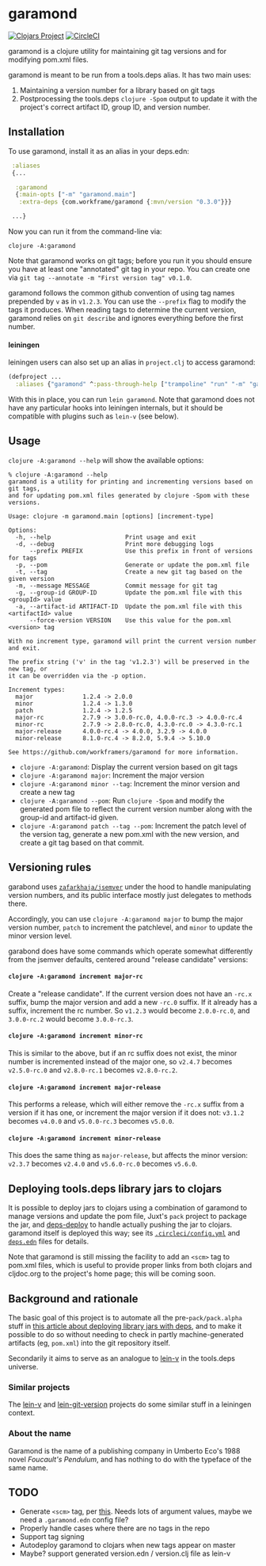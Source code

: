 # garamond

[![Clojars Project](https://img.shields.io/clojars/v/com.workframe/garamond.svg)](https://clojars.org/com.workframe/garamond)
[![CircleCI](https://circleci.com/gh/workframers/garamond.svg?style=svg)](https://circleci.com/gh/workframers/garamond)

garamond is a clojure utility for maintaining git tag versions and for
modifying pom.xml files.

garamond is meant to be run from a tools.deps alias. It has two main uses:

1. Maintaining a version number for a library based on git tags
2. Postprocessing the tools.deps `clojure -Spom` output to update it
   with the project's correct artifact ID, group ID, and version number.

## Installation

To use garamond, install it as an alias in your deps.edn:

```clojure
 :aliases
 {...

  :garamond
  {:main-opts ["-m" "garamond.main"]
   :extra-deps {com.workframe/garamond {:mvn/version "0.3.0"}}}

 ...}
```

Now you can run it from the command-line via:

`clojure -A:garamond`

Note that garamond works on git tags; before you run it you should ensure
you have at least one "annotated" git tag in your repo. You can create one
via `git tag --annotate -m "First version tag" v0.1.0`.

garamond follows the common github convention of using tag names
prepended by `v` as in `v1.2.3`. You can use the `--prefix` flag to
modify the tags it produces. When reading tags to determine the current
version, garamond relies on `git describe` and ignores everything before
the first number.

#### leiningen

leiningen users can also set up an alias in `project.clj` to access garamond:

```clojure
(defproject ...
  :aliases {"garamond" ^:pass-through-help ["trampoline" "run" "-m" "garamond.main"]})
```

With this in place, you can run `lein garamond`. Note that garamond does not
have any particular hooks into leiningen internals, but it should be compatible
with plugins such as `lein-v` (see below).

## Usage

`clojure -A:garamond --help` will show the available options:

```
% clojure -A:garamond --help
garamond is a utility for printing and incrementing versions based on git tags,
and for updating pom.xml files generated by clojure -Spom with these versions.

Usage: clojure -m garamond.main [options] [increment-type]

Options:
  -h, --help                     Print usage and exit
  -d, --debug                    Print more debugging logs
      --prefix PREFIX            Use this prefix in front of versions for tags
  -p, --pom                      Generate or update the pom.xml file
  -t, --tag                      Create a new git tag based on the given version
  -m, --message MESSAGE          Commit message for git tag
  -g, --group-id GROUP-ID        Update the pom.xml file with this <groupId> value
  -a, --artifact-id ARTIFACT-ID  Update the pom.xml file with this <artifactId> value
      --force-version VERSION    Use this value for the pom.xml <version> tag

With no increment type, garamond will print the current version number and exit.

The prefix string ('v' in the tag 'v1.2.3') will be preserved in the new tag, or
it can be overridden via the -p option.

Increment types:
  major              1.2.4 -> 2.0.0
  minor              1.2.4 -> 1.3.0
  patch              1.2.4 -> 1.2.5
  major-rc           2.7.9 -> 3.0.0-rc.0, 4.0.0-rc.3 -> 4.0.0-rc.4
  minor-rc           2.7.9 -> 2.8.0-rc.0, 4.3.0-rc.0 -> 4.3.0-rc.1
  major-release      4.0.0-rc.4 -> 4.0.0, 3.2.9 -> 4.0.0
  minor-release      8.1.0-rc.4 -> 8.2.0, 5.9.4 -> 5.10.0

See https://github.com/workframers/garamond for more information.
```

* `clojure -A:garamond`: Display the current version based on git tags
* `clojure -A:garamond major`: Increment the major version
* `clojure -A:garamond minor --tag`: Increment the minor version and create a new tag
* `clojure -A:garamond --pom`: Run `clojure -Spom` and modify the generated pom file
  to reflect the current version number along with the group-id and artifact-id given.
* `clojure -A:garamond patch --tag --pom`: Increment the patch level of the
  version tag, generate a new pom.xml with the new version, and create a git tag
  based on that commit.

## Versioning rules

garabond uses [`zafarkhaja/jsemver`](https://github.com/zafarkhaja/jsemver)
under the hood to handle manipulating version numbers, and its public
interface mostly just delegates to methods there.

Accordingly, you can use `clojure -A:garamond major` to bump the major
version number, `patch` to increment the patchlevel, and `minor` to
update the minor version level.

garabond does have some commands which operate somewhat differently from
the jsemver defaults, centered around "release candidate" versions:

#### `clojure -A:garamond increment major-rc`

Create a "release candidate". If the current version does not have an
`-rc.x` suffix, bump the major version and add a new `-rc.0` suffix.
If it already has a suffix, increment the rc number. So `v1.2.3` would
become `2.0.0-rc.0`, and `3.0.0-rc.2` would become `3.0.0-rc.3`.

#### `clojure -A:garamond increment minor-rc`

This is similar to the above, but if an rc suffix does not exist, the
minor number is incremented instead of the major one, so `v2.4.7`
becomes `v2.5.0-rc.0` and `v2.8.0-rc.1` becomes  `v2.8.0-rc.2`.

#### `clojure -A:garamond increment major-release`

This performs a release, which will either remove the `-rc.x` suffix
from a version if it has one, or increment the major version if it does
not: `v3.1.2` becomes `v4.0.0` and `v5.0.0-rc.3` becomes `v5.0.0`.

#### `clojure -A:garamond increment minor-release`

This does the same thing as `major-release`, but affects the minor version:
`v2.3.7` becomes `v2.4.0` and `v5.6.0-rc.0` becomes `v5.6.0`.

## Deploying tools.deps library jars to clojars

It is possible to deploy jars to clojars using a combination of garamond
to manage versions and update the pom file, Juxt's `pack` project to
package the jar, and [deps-deploy](https://github.com/slipset/deps-deploy)
to handle actually pushing the jar to clojars. garamond itself is deployed
this way; see its
[`.circleci/config.yml`](https://github.com/workframers/garamond/blob/8ac5566ee5495173141ebb6438593c8aba2f7def/.circleci/config.yml#L40-L62)
and [`deps.edn`](https://github.com/workframers/garamond/blob/8ac5566ee5495173141ebb6438593c8aba2f7def/deps.edn#L22-L29)
files for details.

Note that garamond is still missing the facility to add an `<scm>` tag
to pom.xml files, which is useful to provide proper links from both clojars
and cljdoc.org to the project's home page; this will be coming soon.

## Background and rationale

The basic goal of this project is to automate all the pre-`pack/pack.alpha`
stuff in [this article about deploying library jars with
deps](https://juxt.pro/blog/posts/pack-maven.html), and to make it possible
to do so without needing to check in partly machine-generated artifacts
(eg, `pom.xml`) into the git repository itself.

Secondarily it aims to serve as an analogue to
[lein-v](https://github.com/roomkey/lein-v) in the tools.deps universe.

### Similar projects

The [lein-v](https://github.com/roomkey/lein-v) and
[lein-git-version](https://github.com/arrdem/lein-git-version) projects
do some similar stuff in a leiningen context.

### About the name

Garamond is the name of a publishing company in Umberto Eco's 1988 novel
_Foucault's Pendulum_, and has nothing to do with the typeface of the same name.

## TODO

- Generate `<scm>` tag, per [this](https://juxt.pro/blog/posts/pack-maven.html#_generate_a_pom_xml).
  Needs lots of argument values, maybe we need a `.garamond.edn` config file?
- Properly handle cases where there are no tags in the repo
- Support tag signing
- Autodeploy garamond to clojars when new tags appear on master
- Maybe? support generated version.edn / version.clj file as lein-v
